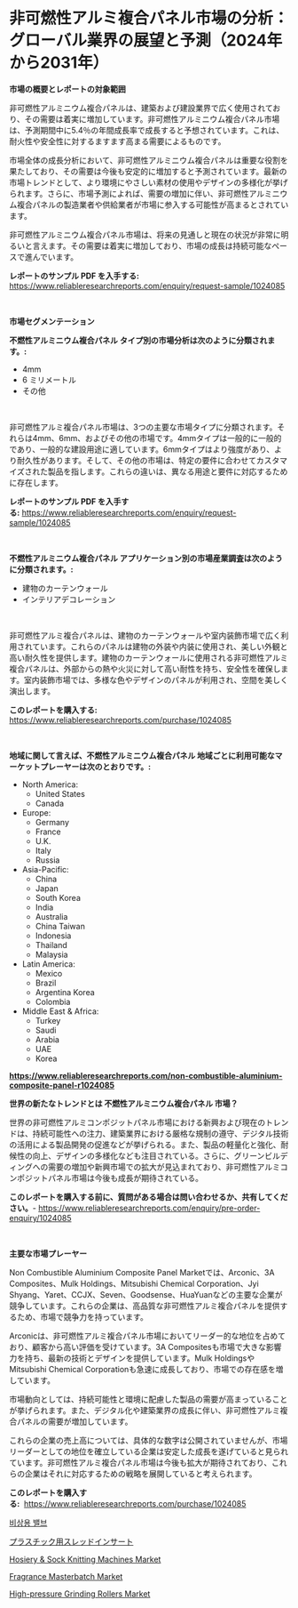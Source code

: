 <p><h1>非可燃性アルミ複合パネル市場の分析：グローバル業界の展望と予測（2024年から2031年）</h1></p><p><strong>市場の概要とレポートの対象範囲</strong></p>
<p><p>非可燃性アルミニウム複合パネルは、建築および建設業界で広く使用されており、その需要は着実に増加しています。非可燃性アルミニウム複合パネル市場は、予測期間中に5.4％の年間成長率で成長すると予想されています。これは、耐火性や安全性に対するますます高まる需要によるものです。</p><p>市場全体の成長分析において、非可燃性アルミニウム複合パネルは重要な役割を果たしており、その需要は今後も安定的に増加すると予測されています。最新の市場トレンドとして、より環境にやさしい素材の使用やデザインの多様化が挙げられます。さらに、市場予測によれば、需要の増加に伴い、非可燃性アルミニウム複合パネルの製造業者や供給業者が市場に参入する可能性が高まるとされています。</p><p>非可燃性アルミニウム複合パネル市場は、将来の見通しと現在の状況が非常に明るいと言えます。その需要は着実に増加しており、市場の成長は持続可能なペースで進んでいます。</p></p>
<p><strong>レポートのサンプル PDF を入手する:</strong> <a href="https://www.reliableresearchreports.com/enquiry/request-sample/1024085">https://www.reliableresearchreports.com/enquiry/request-sample/1024085</a></p>
<p>&nbsp;</p>
<p><strong>市場セグメンテーション</strong></p>
<p><strong>不燃性アルミニウム複合パネル タイプ別の市場分析は次のように分類されます。:</strong></p>
<p><ul><li>4mm</li><li>6 ミリメートル</li><li>その他</li></ul></p>
<p>&nbsp;</p>
<p><p>非可燃性アルミ複合パネル市場は、3つの主要な市場タイプに分類されます。それらは4mm、6mm、およびその他の市場です。4mmタイプは一般的に一般的であり、一般的な建設用途に適しています。6mmタイプはより強度があり、より耐久性があります。そして、その他の市場は、特定の要件に合わせてカスタマイズされた製品を指します。これらの違いは、異なる用途と要件に対応するために存在します。</p></p>
<p><strong>レポートのサンプル PDF を入手する:</strong>&nbsp;<a href="https://www.reliableresearchreports.com/enquiry/request-sample/1024085">https://www.reliableresearchreports.com/enquiry/request-sample/1024085</a></p>
<p>&nbsp;</p>
<p><strong> 不燃性アルミニウム複合パネル アプリケーション別の市場産業調査は次のように分類されます。:</strong></p>
<p><ul><li>建物のカーテンウォール</li><li>インテリアデコレーション</li></ul></p>
<p>&nbsp;</p>
<p><p>非可燃性アルミ複合パネルは、建物のカーテンウォールや室内装飾市場で広く利用されています。これらのパネルは建物の外装や内装に使用され、美しい外観と高い耐久性を提供します。建物のカーテンウォールに使用される非可燃性アルミ複合パネルは、外部からの熱や火災に対して高い耐性を持ち、安全性を確保します。室内装飾市場では、多様な色やデザインのパネルが利用され、空間を美しく演出します。</p></p>
<p><strong>このレポートを購入する:</strong>&nbsp; <a href="https://www.reliableresearchreports.com/purchase/1024085">https://www.reliableresearchreports.com/purchase/1024085</a></p>
<p>&nbsp;</p>
<p><strong>地域に関して言えば、不燃性アルミニウム複合パネル 地域ごとに利用可能なマーケットプレーヤーは次のとおりです。:</strong></p>
<p><ul>
    <li>
        North America:
        <ul>
            <li>United States</li>
            <li>Canada</li>
        </ul>
    </li>
    <li>
        Europe:
        <ul>
            <li>Germany</li>
            <li>France</li>
            <li>U.K.</li>
            <li>Italy</li>
            <li>Russia</li>
        </ul>
    </li>
    <li>
        Asia-Pacific:
        <ul>
            <li>China</li>
            <li>Japan</li>
            <li>South Korea</li>
            <li>India</li>
            <li>Australia</li>
            <li>China Taiwan</li>
            <li>Indonesia</li>
            <li>Thailand</li>
            <li>Malaysia</li>
        </ul>
    </li>
    <li>
        Latin America:
        <ul>
            <li>Mexico</li>
            <li>Brazil</li>
            <li>Argentina Korea</li>
            <li>Colombia</li>
        </ul>
    </li>
    <li>
        Middle East & Africa:
        <ul>
            <li>Turkey</li>
            <li>Saudi</li>
            <li>Arabia</li>
            <li>UAE</li>
            <li>Korea</li>
        </ul>
    </li>
    </ul></p>
<p><strong><a href="https://www.reliableresearchreports.com/non-combustible-aluminium-composite-panel-r1024085">https://www.reliableresearchreports.com/non-combustible-aluminium-composite-panel-r1024085</a></strong>&nbsp;</p>
<p><strong>世界の新たなトレンドとは 不燃性アルミニウム複合パネル 市場？</strong></p>
<p><p>世界の非可燃性アルミコンポジットパネル市場における新興および現在のトレンドは、持続可能性への注力、建築業界における厳格な規制の遵守、デジタル技術の活用による製品開発の促進などが挙げられる。また、製品の軽量化と強化、耐候性の向上、デザインの多様化なども注目されている。さらに、グリーンビルディングへの需要の増加や新興市場での拡大が見込まれており、非可燃性アルミコンポジットパネル市場は今後も成長が期待されている。</p></p>
<p><strong>このレポートを購入する前に、質問がある場合は問い合わせるか、共有してください。</strong>- <a href="https://www.reliableresearchreports.com/enquiry/pre-order-enquiry/1024085">https://www.reliableresearchreports.com/enquiry/pre-order-enquiry/1024085</a></p>
<p>&nbsp;</p>
<p><strong>主要な市場プレーヤー</strong></p>
<p><p>Non Combustible Aluminium Composite Panel Marketでは、Arconic、3A Composites、Mulk Holdings、Mitsubishi Chemical Corporation、Jyi Shyang、Yaret、CCJX、Seven、Goodsense、HuaYuanなどの主要な企業が競争しています。これらの企業は、高品質な非可燃性アルミ複合パネルを提供するため、市場で競争力を持っています。</p><p> Arconicは、非可燃性アルミ複合パネル市場においてリーダー的な地位を占めており、顧客から高い評価を受けています。3A Compositesも市場で大きな影響力を持ち、最新の技術とデザインを提供しています。Mulk HoldingsやMitsubishi Chemical Corporationも急速に成長しており、市場での存在感を増しています。</p><p>市場動向としては、持続可能性と環境に配慮した製品の需要が高まっていることが挙げられます。また、デジタル化や建築業界の成長に伴い、非可燃性アルミ複合パネルの需要が増加しています。</p><p>これらの企業の売上高については、具体的な数字は公開されていませんが、市場リーダーとしての地位を確立している企業は安定した成長を遂げていると見られています。非可燃性アルミ複合パネル市場は今後も拡大が期待されており、これらの企業はそれに対応するための戦略を展開していると考えられます。</p></p>
<p><strong>このレポートを購入する:</strong>&nbsp;&nbsp;<a href="https://www.reliableresearchreports.com/purchase/1024085">https://www.reliableresearchreports.com/purchase/1024085</a></p>
<p><p><a href="https://github.com/KellyLyncyh543964/Market-Research-Report-List-1/blob/main/295427438920.md">비상용 밸브</a></p><p><a href="https://github.com/zjkmgcs938405/Market-Research-Report-List-1/blob/main/963269142468.md">プラスチック用スレッドインサート</a></p><p><a href="https://github.com/luckyshygirl/Market-Research-Report-List-4/blob/main/hosiery-sock-knitting-machines-market.md">Hosiery & Sock Knitting Machines Market</a></p><p><a href="https://issuu.com/reportprime-2/docs/fragrance-masterbatch-market-size-2030.pptx">Fragrance Masterbatch Market</a></p><p><a href="https://github.com/markusgodoy/Market-Research-Report-List-3/blob/main/high-pressure-grinding-rollers-market.md">High-pressure Grinding Rollers Market</a></p></p>